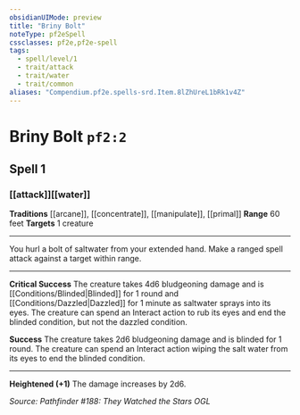```yaml
---
obsidianUIMode: preview
title: "Briny Bolt"
noteType: pf2eSpell
cssclasses: pf2e,pf2e-spell
tags:
  - spell/level/1
  - trait/attack
  - trait/water
  - trait/common
aliases: "Compendium.pf2e.spells-srd.Item.8lZhUreL1bRk1v4Z" 
---
```

# Briny Bolt  `pf2:2`  
## Spell 1
### [[attack]][[water]]
**Traditions** [[arcane]], [[concentrate]], [[manipulate]], [[primal]]
**Range** 60 feet
**Targets** 1 creature
* * * 
You hurl a bolt of saltwater from your extended hand. Make a ranged spell attack against a target within range.

* * *

**Critical Success** The creature takes 4d6 bludgeoning damage and is [[Conditions/Blinded|Blinded]] for 1 round and [[Conditions/Dazzled|Dazzled]] for 1 minute as saltwater sprays into its eyes. The creature can spend an Interact action to rub its eyes and end the blinded condition, but not the dazzled condition.

**Success** The creature takes 2d6 bludgeoning damage and is blinded for 1 round. The creature can spend an Interact action wiping the salt water from its eyes to end the blinded condition.

* * *

**Heightened (+1)** The damage increases by 2d6.

*Source: Pathfinder #188: They Watched the Stars*
*OGL*